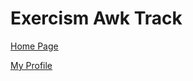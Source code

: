 # Exercism Awk Track

[Home Page](https://exercism.org/tracks/awk)

[My Profile](https://exercism.org/profiles/vpayno)

